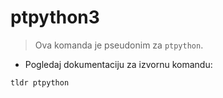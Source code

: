 # ptpython3

> Ova komanda je pseudonim za `ptpython`.

- Pogledaj dokumentaciju za izvornu komandu:

`tldr ptpython`
